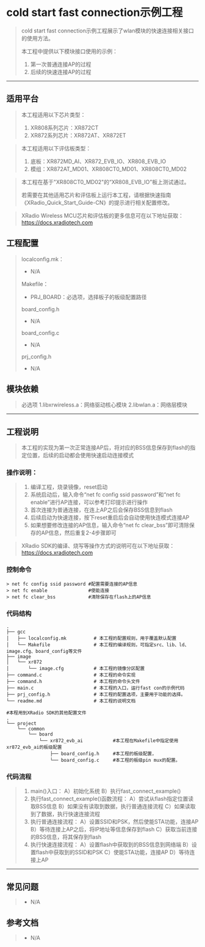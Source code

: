 # cold start fast connection示例工程

> cold start fast connection示例工程展示了wlan模块的快速连接相关接口的使用方法。
>
> 本工程中提供以下模块接口使用的示例：
> 1. 第一次普通连接AP的过程
> 2. 后续的快速连接AP的过程

---

## 适用平台

> 本工程适用以下芯片类型：
> 1. XR808系列芯片：XR872CT
> 2. XR872系列芯片：XR872AT、XR872ET

> 本工程适用以下评估板类型：
> 1. 底板：XR872MD_AI、XR872_EVB_IO、XR808_EVB_IO
> 2. 模组：XR872AT_MD01、XR808CT0_MD01、XR808CT0_MD02

> 本工程在基于"XR808CT0_MD02"的“XR808_EVB_IO”板上测试通过。
>
> 若需要在其他适用芯片和评估板上运行本工程，请根据快速指南《XRadio_Quick_Start_Guide-CN》的提示进行相关配置修改。

> XRadio Wireless MCU芯片和评估板的更多信息可在以下地址获取：
> https://docs.xradiotech.com

## 工程配置

> localconfig.mk：
> * N/A
>
> Makefile：
> * PRJ_BOARD：必选项，选择板子的板级配置路径
>
> board_config.h
> * N/A
>
> board_config.c
> * N/A
>
> prj_config.h
>
> * N/A

## 模块依赖

> 必选项
> 1.libxrwireless.a：网络驱动核心模块
> 2.libwlan.a：网络层模块

---

## 工程说明

> 本工程的实现为第一次正常连接AP后，将对应的BSS信息保存到flash的指定位置，后续的启动都会使用快速启动连接模式

### 操作说明：

> 1. 编译工程，烧录镜像，reset启动
> 2. 系统启动后，输入命令“net fc config ssid password”和“net fc enable”进行AP连接，可以参考打印提示进行操作
> 3. 首次连接为普通连接，在连上AP之后会保存BSS信息到flash
> 4. 后续启动为快速连接，按下reset重启后会自动使用快连模式连接AP
> 5. 如果想要修改连接的AP信息，输入命令“net fc clear_bss”即可清除保存的AP信息，然后重复2-4步骤即可

> XRadio SDK的编译、烧写等操作方式的说明可在以下地址获取：
> https://docs.xradiotech.com

### 控制命令
```
> net fc config ssid password #配置需要连接的AP信息
> net fc enable               #使能连接
> net fc clear_bss            #清除保存在flash上的AP信息
```

### 代码结构
```
.
├── gcc
│   ├── localconfig.mk          # 本工程的配置规则，用于覆盖默认配置
│   └── Makefile                # 本工程的编译规则，可指定src、lib、ld、image.cfg、board_config等文件
├── image
│   └── xr872
│       └── image.cfg           # 本工程的镜像分区配置
├── command.c                   # 本工程的命令实现
├── command.h                   # 本工程的命令头文件
├── main.c                      # 本工程的入口，运行fast con的示例代码
├── prj_config.h                # 本工程的配置选项，主要用于功能的选择。
└── readme.md                   # 本工程的说明文档

#本程用到XRadio SDK的其他配置文件
.
└── project
    └── common
        └── board
            └── xr872_evb_ai           #本工程在Makefile中指定使用xr872_evb_ai的板级配置
                ├── board_config.h     #本工程的板级配置，
                └── board_config.c     #本工程的板级pin mux的配置。
```
### 代码流程

> 1. main()入口：
> A）初始化系统
> B）执行fast_connect_example()
> 2. 执行fast_connect_example()函数流程：
> A）尝试从flash指定位置读取BSS信息
> B）如果没有读取到数据，执行普通连接流程
> C）如果读取到了数据，执行快速连接流程
> 3. 执行普通连接流程：
> A）设置SSID和PSK，然后使能STA功能，连接AP
> B）等待连接上AP之后，将IP地址等信息保存到flash
> C）获取当前连接的BSS信息，将其保存到flash
> 4. 执行快速连接流程：
> A）设置flash中获取到的BSS信息到网络端
> B）设置flash中获取到的SSID和PSK
> C）使能STA功能，连接AP
> D）等待连接上AP

---

## 常见问题

> * N/A

## 参考文档

> * N/A
